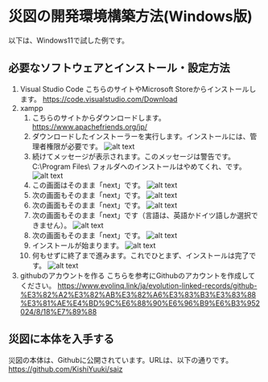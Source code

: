 # 災図の開発環境構築方法(Windows版)
以下は、Windows11で試した例です。

## 必要なソフトウェアとインストール・設定方法
1. Visual Studio Code
こちらのサイトやMicrosoft Storeからインストールします。
https://code.visualstudio.com/Download
2. xampp
    1. こちらのサイトからダウンロードします。
    https://www.apachefriends.org/jp/
    2. ダウンロードしたインストーラーを実行します。インストールには、管理者権限が必要です。
    ![alt text](image.png)
    3. 続けてメッセージが表示されます。このメッセージは警告です。C:\Program Files\ フォルダへのインストールはやめてくれ、です。
    ![alt text](image-1.png)
    4. この画面はそのまま「next」です。
    ![alt text](image-2.png)
    5. 次の画面もそのまま「next」です。
    ![alt text](image-3.png)
    6. 次の画面もそのまま「next」です。
    ![alt text](image-4.png)
    7. 次の画面もそのまま「next」です（言語は、英語かドイツ語しか選択できません）。
    ![alt text](image-5.png)
    8. 次の画面もそのまま「next」です。
    ![alt text](image-6.png)
    9. インストールが始まります。
    ![alt text](image-7.png)
    10. 何もせずに終了まで進みます。これでひとまず、インストールは完了です。
    ![alt text](image-8.png)
3. githubのアカウントを作る
   こちらを参考にGithubのアカウントを作成してください。
   https://www.evolinq.link/ja/evolution-linked-records/github-%E3%82%A2%E3%82%AB%E3%82%A6%E3%83%B3%E3%83%88%E3%81%AE%E4%BD%9C%E6%88%90%E6%96%B9%E6%B3%952024/8/18%E7%89%88

   
## 災図に本体を入手する
災図の本体は、Githubに公開されています。URLは、以下の通りです。
https://github.com/KishiYuuki/saiz



